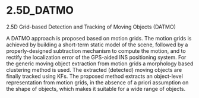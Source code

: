 # 2.5D_DATMO

2.5D Grid-based Detection and Tracking of Moving Objects (DATMO)

A DATMO approach is proposed based on motion grids. The motion grids is achieved by building a short-term static model of the scene, followed by a properly-designed subtraction mechanism to compute the motion, and to rectify the localization error of the GPS-aided INS positioning system. For the generic moving object extraction from motion grids a morphology based clustering method is used. The extracted (detected) moving objects are finally tracked using KFs. The proposed method extracts an object-level representation from motion grids, in the absence of a priori assumption on the shape of objects, which makes it suitable for a wide range of objects.
